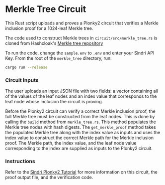 # Merkle Tree Circuit

This Rust script uploads and proves a Plonky2 circuit that verifies a Merkle inclusion proof for a 1024-leaf Merkle tree.

The code used to construct Merkle trees in `circuit/src/merkle_tree.rs` is cloned from Hashcloak's [Merkle tree repository](https://github.com/hashcloak/plonky2-merkle-trees/blob/master/src/simple_merkle_tree/simple_merkle_tree.rs)

To run the code, change the `sample.env` to `.env` and enter your Sindri API Key. From the root of the `merkle_tree` directory, run:
```bash
cargo run --release
```
### Circuit Inputs
The user uploads an input JSON file with two fields:  a vector containing all of the values of the leaf nodes and an index value that corresponds to the leaf node whose inclusion the circuit is proving.

Before the Plonky2 circuit can verify a correct Merkle inclusion proof, the full Merkle tree must be constructed from the leaf nodes.  This is done by calling the `build` method from `merkle_tree.rs`.  This method populates the Merkle tree nodes with hash digests.  The `get_merkle_proof` method takes the populated Merkle tree along with the index value as inputs and uses the index value to construct the correct Merkle path for the Merkle inclusion proof.  The Merkle path, the index value, and the leaf node value corresponding to the index are supplied as inputs to the Plonky2 circuit.   

### Instructions
Refer to the [Sindri Plonky2 Tutorial](https://sindri.app/docs/how-to-guides/frameworks/plonky2/) for more information on this circuit, the proof output file, and the verification code.